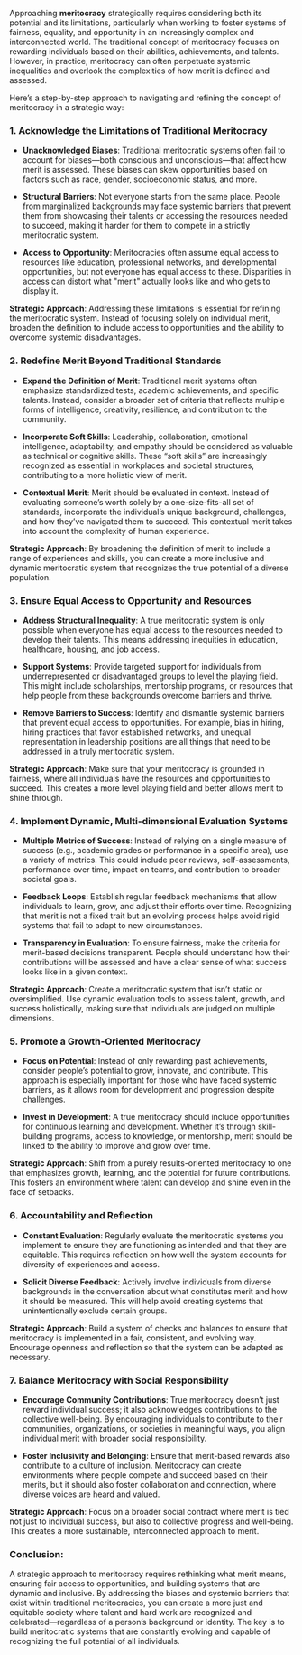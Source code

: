 Approaching **meritocracy** strategically requires considering both its potential and its limitations, particularly when working to foster systems of fairness, equality, and opportunity in an increasingly complex and interconnected world. The traditional concept of meritocracy focuses on rewarding individuals based on their abilities, achievements, and talents. However, in practice, meritocracy can often perpetuate systemic inequalities and overlook the complexities of how merit is defined and assessed.

Here’s a step-by-step approach to navigating and refining the concept of meritocracy in a strategic way:

### 1. **Acknowledge the Limitations of Traditional Meritocracy**

- **Unacknowledged Biases**: Traditional meritocratic systems often fail to account for biases—both conscious and unconscious—that affect how merit is assessed. These biases can skew opportunities based on factors such as race, gender, socioeconomic status, and more.
    
- **Structural Barriers**: Not everyone starts from the same place. People from marginalized backgrounds may face systemic barriers that prevent them from showcasing their talents or accessing the resources needed to succeed, making it harder for them to compete in a strictly meritocratic system.
    
- **Access to Opportunity**: Meritocracies often assume equal access to resources like education, professional networks, and developmental opportunities, but not everyone has equal access to these. Disparities in access can distort what "merit" actually looks like and who gets to display it.
    

**Strategic Approach**: Addressing these limitations is essential for refining the meritocratic system. Instead of focusing solely on individual merit, broaden the definition to include access to opportunities and the ability to overcome systemic disadvantages.

### 2. **Redefine Merit Beyond Traditional Standards**

- **Expand the Definition of Merit**: Traditional merit systems often emphasize standardized tests, academic achievements, and specific talents. Instead, consider a broader set of criteria that reflects multiple forms of intelligence, creativity, resilience, and contribution to the community.
    
- **Incorporate Soft Skills**: Leadership, collaboration, emotional intelligence, adaptability, and empathy should be considered as valuable as technical or cognitive skills. These “soft skills” are increasingly recognized as essential in workplaces and societal structures, contributing to a more holistic view of merit.
    
- **Contextual Merit**: Merit should be evaluated in context. Instead of evaluating someone’s worth solely by a one-size-fits-all set of standards, incorporate the individual’s unique background, challenges, and how they’ve navigated them to succeed. This contextual merit takes into account the complexity of human experience.
    

**Strategic Approach**: By broadening the definition of merit to include a range of experiences and skills, you can create a more inclusive and dynamic meritocratic system that recognizes the true potential of a diverse population.

### 3. **Ensure Equal Access to Opportunity and Resources**

- **Address Structural Inequality**: A true meritocratic system is only possible when everyone has equal access to the resources needed to develop their talents. This means addressing inequities in education, healthcare, housing, and job access.
    
- **Support Systems**: Provide targeted support for individuals from underrepresented or disadvantaged groups to level the playing field. This might include scholarships, mentorship programs, or resources that help people from these backgrounds overcome barriers and thrive.
    
- **Remove Barriers to Success**: Identify and dismantle systemic barriers that prevent equal access to opportunities. For example, bias in hiring, hiring practices that favor established networks, and unequal representation in leadership positions are all things that need to be addressed in a truly meritocratic system.
    

**Strategic Approach**: Make sure that your meritocracy is grounded in fairness, where all individuals have the resources and opportunities to succeed. This creates a more level playing field and better allows merit to shine through.

### 4. **Implement Dynamic, Multi-dimensional Evaluation Systems**

- **Multiple Metrics of Success**: Instead of relying on a single measure of success (e.g., academic grades or performance in a specific area), use a variety of metrics. This could include peer reviews, self-assessments, performance over time, impact on teams, and contribution to broader societal goals.
    
- **Feedback Loops**: Establish regular feedback mechanisms that allow individuals to learn, grow, and adjust their efforts over time. Recognizing that merit is not a fixed trait but an evolving process helps avoid rigid systems that fail to adapt to new circumstances.
    
- **Transparency in Evaluation**: To ensure fairness, make the criteria for merit-based decisions transparent. People should understand how their contributions will be assessed and have a clear sense of what success looks like in a given context.
    

**Strategic Approach**: Create a meritocratic system that isn’t static or oversimplified. Use dynamic evaluation tools to assess talent, growth, and success holistically, making sure that individuals are judged on multiple dimensions.

### 5. **Promote a Growth-Oriented Meritocracy**

- **Focus on Potential**: Instead of only rewarding past achievements, consider people’s potential to grow, innovate, and contribute. This approach is especially important for those who have faced systemic barriers, as it allows room for development and progression despite challenges.
    
- **Invest in Development**: A true meritocracy should include opportunities for continuous learning and development. Whether it’s through skill-building programs, access to knowledge, or mentorship, merit should be linked to the ability to improve and grow over time.
    

**Strategic Approach**: Shift from a purely results-oriented meritocracy to one that emphasizes growth, learning, and the potential for future contributions. This fosters an environment where talent can develop and shine even in the face of setbacks.

### 6. **Accountability and Reflection**

- **Constant Evaluation**: Regularly evaluate the meritocratic systems you implement to ensure they are functioning as intended and that they are equitable. This requires reflection on how well the system accounts for diversity of experiences and access.
    
- **Solicit Diverse Feedback**: Actively involve individuals from diverse backgrounds in the conversation about what constitutes merit and how it should be measured. This will help avoid creating systems that unintentionally exclude certain groups.
    

**Strategic Approach**: Build a system of checks and balances to ensure that meritocracy is implemented in a fair, consistent, and evolving way. Encourage openness and reflection so that the system can be adapted as necessary.

### 7. **Balance Meritocracy with Social Responsibility**

- **Encourage Community Contributions**: True meritocracy doesn’t just reward individual success; it also acknowledges contributions to the collective well-being. By encouraging individuals to contribute to their communities, organizations, or societies in meaningful ways, you align individual merit with broader social responsibility.
    
- **Foster Inclusivity and Belonging**: Ensure that merit-based rewards also contribute to a culture of inclusion. Meritocracy can create environments where people compete and succeed based on their merits, but it should also foster collaboration and connection, where diverse voices are heard and valued.
    

**Strategic Approach**: Focus on a broader social contract where merit is tied not just to individual success, but also to collective progress and well-being. This creates a more sustainable, interconnected approach to merit.

### Conclusion:

A strategic approach to meritocracy requires rethinking what merit means, ensuring fair access to opportunities, and building systems that are dynamic and inclusive. By addressing the biases and systemic barriers that exist within traditional meritocracies, you can create a more just and equitable society where talent and hard work are recognized and celebrated—regardless of a person’s background or identity. The key is to build meritocratic systems that are constantly evolving and capable of recognizing the full potential of all individuals.